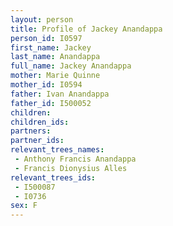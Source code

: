 ```yaml
---
layout: person
title: Profile of Jackey Anandappa
person_id: I0597
first_name: Jackey
last_name: Anandappa
full_name: Jackey Anandappa
mother: Marie Quinne
mother_id: I0594
father: Ivan Anandappa
father_id: I500052
children:
children_ids:
partners:
partner_ids:
relevant_trees_names:
 - Anthony Francis Anandappa
 - Francis Dionysius Alles
relevant_trees_ids:
 - I500087
 - I0736
sex: F
---
```


